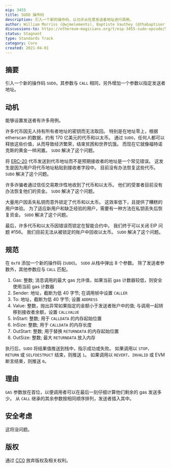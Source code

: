 ```yaml
---
eip: 3455
title: SUDO 操作码
description: 引入一个新的操作码，以允许从任意发送者地址进行调用。
author: William Morriss (@wjmelements), Baptiste Vauthey (@thabaptiser)
discussions-to: https://ethereum-magicians.org/t/eip-3455-sudo-opcode/5860
status: Stagnant
type: Standards Track
category: Core
created: 2021-04-01
---
```


## 摘要
引入一个新的操作码 `SUDO`，其参数与 `CALL` 相同，另外增加一个参数以指定发送者地址。

## 动机
能够设置发送者有许多用例。

许多代币因无人持有所有者地址的密钥而无法取回。
特别是在地址零上，根据 etherscan 的数据，约有 170 亿美元的代币和以太币。
通过 `SUDO`，任何人都可以释放这些价值，从而导致经济繁荣，结束贫困和世界饥饿。
而现在它就像福特诺克斯的黄金一样闲置。
`SUDO` 解决了这个问题。

将 [ERC-20](../ERCs/erc-20.md) 代币发送到代币地址而不是预期接收者的地址是一个常见错误。
这发生是因为用户将代币地址粘贴到接收者字段中。
目前没有办法恢复这些代币。
`SUDO` 解决了这个问题。

许多诈骗者通过信任交易欺诈性地收到了代币和以太币。
他们的受害者目前没有办法恢复他们的资金。
`SUDO` 解决了这个问题。

大量用户因丢失私钥而意外锁定了代币和以太币。
这效率低下，且提供了糟糕的用户体验。
为了适应新用户和缺乏经验的用户，需要有一种方法在私钥丢失后恢复资金。
`SUDO` 解决了这个问题。

最后，许多代币和以太币因错误而锁定在智能合约中。
我们终于可以关闭 EIP 问题 #156。
我们目前无法从被锁定的账户中回收以太币。
`SUDO` 解决了这个问题。

## 规范
在 `0xf8` 添加一个新的操作码 (`SUDO`)。
`SUDO` 从栈中弹出 8 个参数。
除了发送者参数外，其他参数应与 `CALL` 匹配。

1. Gas: 整数; 消息调用的最大 gas 允许值，如果当前 gas 计数器较低，则安全使用当前 gas 计数器
2. Sender: 地址，截断为低 40 字节; 在调用帧中设置 `CALLER`
3. To: 地址，截断为低 40 字节; 设置 `ADDRESS`
4. Value: 整数，抛出异常如果指定的金额小于发送者账户中的值; 与调用一起转移到接收者余额，设置 `CALLVALUE`
5. InStart: 整数; 用于 `CALLDATA` 的内存起始位置
6. InSize: 整数; 用于 `CALLDATA` 的内存长度
7. OutStart: 整数; 用于替换 `RETURNDATA` 的内存起始位置
8. OutSize: 整数; 最大 `RETURNDATA` 放入内存

执行后，`SUDO` 将结果值推送到栈中，指示成功或失败。
如果调用以 `STOP`、`RETURN` 或 `SELFDESTRUCT` 结束，则推送 `1`。
如果调用以 `REVERT`、`INVALID` 或 EVM 断言结束，则推送 `0`。

## 理由
`GAS` 参数放在首位，以便调用者可以在最后一刻仔细计算他们剩余的 gas 发送多少。
从 `CALL` 继承的其余参数按相同顺序排列，发送者插入其中。

## 安全考虑
这将没问题。

## 版权
通过 [CC0](../LICENSE.md) 放弃版权及相关权利。